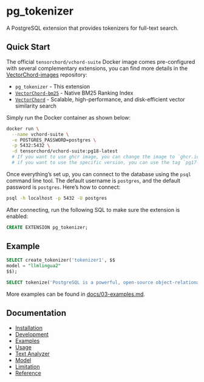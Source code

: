 # pg_tokenizer

A PostgreSQL extension that provides tokenizers for full-text search.

## Quick Start

The official `tensorchord/vchord-suite` Docker image comes pre-configured with several complementary extensions, you can find more details in the [VectorChord-images](https://github.com/tensorchord/VectorChord-images) repository:
- `pg_tokenizer` - This extension
- [`VectorChord-bm25`](https://github.com/tensorchord/VectorChord-bm25) - Native BM25 Ranking Index
- [`VectorChord`](https://github.com/tensorchord/VectorChord) - Scalable, high-performance, and disk-efficient vector similarity search

Simply run the Docker container as shown below:

```bash
docker run \
  --name vchord-suite \
  -e POSTGRES_PASSWORD=postgres \
  -p 5432:5432 \
  -d tensorchord/vchord-suite:pg18-latest
  # If you want to use ghcr image, you can change the image to `ghcr.io/tensorchord/vchord-suite:pg18-latest`.
  # if you want to use the specific version, you can use the tag `pg17-20250414`, supported version can be found in the support matrix.
```

Once everything’s set up, you can connect to the database using the `psql` command line tool. The default username is `postgres`, and the default password is `postgres`. Here’s how to connect:

```sh
psql -h localhost -p 5432 -U postgres
```

After connecting, run the following SQL to make sure the extension is enabled:

```sql
CREATE EXTENSION pg_tokenizer;
```

## Example

```sql
SELECT create_tokenizer('tokenizer1', $$
model = "llmlingua2"
$$);

SELECT tokenize('PostgreSQL is a powerful, open-source object-relational database system. It has over 15 years of active development.', 'tokenizer1');
```

More examples can be found in [docs/03-examples.md](docs/03-examples.md).

## Documentation

- [Installation](docs/01-installation.md)
- [Development](docs/02-development.md)
- [Examples](docs/03-examples.md)
- [Usage](docs/04-usage.md)
- [Text Analyzer](docs/05-text-analyzer.md)
- [Model](docs/06-model.md)
- [Limitation](docs/07-limitation.md)
- [Reference](docs/00-reference.md)
